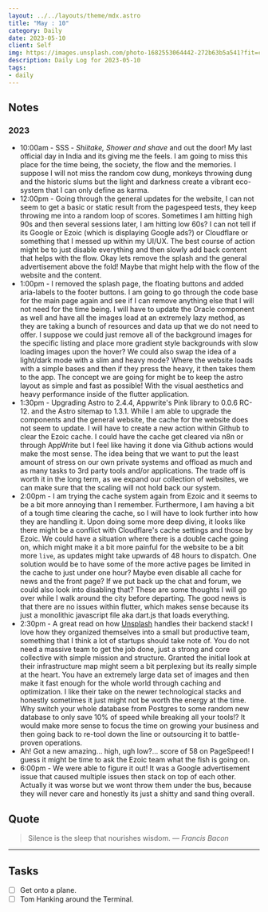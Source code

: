 ```yaml
---
layout: ../../layouts/theme/mdx.astro
title: "May : 10"
category: Daily
date: 2023-05-10
client: Self
img: https://images.unsplash.com/photo-1682553064442-272b63b5a541?fit=crop&q=85&w=1400&h=700
description: Daily Log for 2023-05-10
tags:
- daily
---
```


## Notes

### 2023

- 10:00am - SSS - *Shiitake, Shower and shave* and out the door! My last official day in India and its giving me the feels. I am going to miss this place for the time being, the society, the flow and the memories. I suppose I will not miss the random cow dung, monkeys throwing dung and the historic slums but the light and darkness create a vibrant eco-system that I can only define as karma. 
- 12:00pm - Going through the general updates for the website, I can not seem to get a basic or static result from the pagespeed tests, they keep throwing me into a random loop of scores. Sometimes I am hitting high 90s and then several sessions later, I am hitting low 60s? I can not tell if its Google or Ezoic (which is displaying Google ads?) or Cloudflare or something that I messed up within my UI/UX. The best course of action might be to just disable everything and then slowly add back content that helps with the flow. Okay lets remove the splash and the general advertisement above the fold! Maybe that might help with the flow of the website and the content. 
- 1:00pm - I removed the splash page, the floating buttons and added aria-labels to the footer buttons. I am going to go through the code base for the main page again and see if I can remove anything else that I will not need for the time being. I will have to update the Oracle component as well and have all the images load at an extremely lazy method, as they are taking a bunch of resources and data up that we do not need to offer. I suppose we could just remove all of the background images for the specific listing and place more gradient style backgrounds with slow loading images upon the hover? We could also swap the idea of a light/dark mode with a slim and heavy mode? Where the website loads with a simple bases and then if they press the heavy, it then takes them to the app. The concept we are going for might be to keep the astro layout as simple and fast as possible! With the visual aesthetics and heavy performance inside of the flutter application. 
- 1:30pm - Upgrading Astro to 2.4.4, Appwrite's Pink library to 0.0.6 RC-12. and the Astro sitemap to 1.3.1. While I am able to upgrade the components and the general website, the cache for the website does not seem to update. I will have to create a new action within Github to clear the Ezoic cache. I could have the cache get cleared via n8n or through AppWrite but I feel like having it done via Github actions would make the most sense. The idea being that we want to put the least amount of stress on our own private systems and offload as much and as many tasks to 3rd party tools and/or applications. The trade off is worth it in the long term, as we expand our collection of websites, we can make sure that the scaling will not hold back our system.
- 2:00pm - I am trying the cache system again from Ezoic and it seems to be a bit more annoying than I remember. Furthermore, I am having a bit of a tough time clearing the cache, so I will have to look further into how they are handling it. Upon doing some more deep diving, it looks like there might be a conflict with Cloudflare's cache settings and those by Ezoic. We could have a situation where there is a double cache going on, which might make it a bit more painful for the website to be a bit more `live`, as updates might take upwards of 48 hours to dispatch. One solution would be to have some of the more active pages be limited in the cache to just under one hour? Maybe even disable all cache for news and the front page? If we put back up the chat and forum, we could also look into disabling that? These are some thoughts I will go over while I walk around the city before departing. The good news is that there are no issues within flutter, which makes sense because its just a monolithic javascript file aka dart.js that loads everything.  
- 2:30pm - A great read on how [Unsplash](https://unsplash.com/blog/the-service-powering-unsplashs-beautiful-imagery/) handles their backend stack! I love how they organized themselves into a small but productive team, something that I think a lot of startups should take note of. You do not need a massive team to get the job done, just a strong and core collective with simple mission and structure. Granted the initial look at their infrastructure map might seem a bit perplexing but its really simple at the heart. You have an extremely large data set of images and then make it fast enough for the whole world through caching and optimization. I like their take on the newer technological stacks and honestly sometimes it just might not be worth the energy at the time. Why switch your whole database from Postgres to some random new database to only save 10% of speed while breaking all your tools!? It would make more sense to focus the time on growing your business and then going back to re-tool down the line or outsourcing it to battle-proven operations.
- Ah! Got a new amazing... high, ugh low?... score of 58 on PageSpeed! I guess it might be time to ask the Ezoic team what the fish is going on.
- 6:00pm - We were able to figure it out! It was a Google advertisement issue that caused multiple issues then stack on top of each other. Actually it was worse but we wont throw them under the bus, because they will never care and honestly its just a shitty and sand thing overall. 

## Quote

> Silence is the sleep that nourishes wisdom.
> — <cite>Francis Bacon</cite>

---

## Tasks

- [ ] Get onto a plane.
- [ ] Tom Hanking around the Terminal.